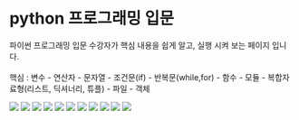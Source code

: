 # python 프로그래밍 입문
파이썬 프로그래밍 입문 수강자가 핵심 내용을 쉽게 알고, 실행 시켜 보는 페이지 입니다. <br> <br>
핵심 : 변수 - 연산자 - 문자열 - 조건문(if) - 반복문(while,for) - 함수 - 모듈 - 복합자료형(리스트, 딕셔너리, 튜플) - 파일 - 객체

<img src="/summary/lec2.PNG" style="max-width:100%; height:auto">
<img src="/summary/lec3.PNG" style="max-width:100%; height:auto">
<img src="/summary/lec4.PNG" style="max-width:100%; height:auto">
<img src="/summary/lec5.PNG" style="max-width:100%; height:auto">
<img src="/summary/lec6.PNG" style="max-width:100%; height:auto">
<img src="/summary/lec7.PNG" style="max-width:100%; height:auto">
<img src="/summary/lec9.PNG" style="max-width:100%; height:auto">
<img src="/summary/lec10.PNG" style="max-width:100%; height:auto">
<img src="/summary/lec11.PNG" style="max-width:100%; height:auto">
<img src="/summary/lec12.PNG" style="max-width:100%; height:auto">
<img src="/summary/lec13.PNG" style="max-width:100%; height:auto">
